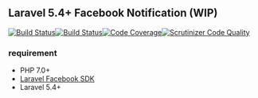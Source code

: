 ## Laravel 5.4+ Facebook Notification (WIP)
[![Build Status](https://scrutinizer-ci.com/g/hinaloe/laravel-notify-facebook/badges/build.png?b=master)](https://scrutinizer-ci.com/g/hinaloe/laravel-notify-facebook/build-status/master)[![Build Status](https://travis-ci.org/hinaloe/laravel-notify-facebook.svg?branch=master)](https://travis-ci.org/hinaloe/laravel-notify-facebook)[![Code Coverage](https://scrutinizer-ci.com/g/hinaloe/laravel-notify-facebook/badges/coverage.png?b=master)](https://scrutinizer-ci.com/g/hinaloe/laravel-notify-facebook/?branch=master)[![Scrutinizer Code Quality](https://scrutinizer-ci.com/g/hinaloe/laravel-notify-facebook/badges/quality-score.png?b=master)](https://scrutinizer-ci.com/g/hinaloe/laravel-notify-facebook/?branch=master)

### requirement

- PHP 7.0+
- [Laravel Facebook SDK](https://github.com/SammyK/LaravelFacebookSdk)
- Laravel 5.4+